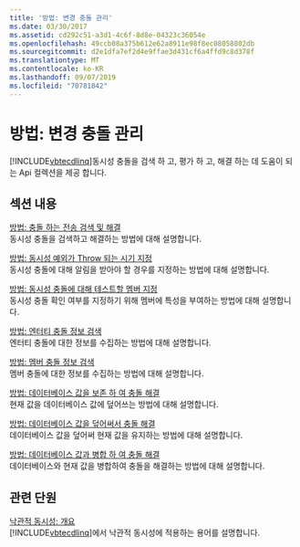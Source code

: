 ```yaml
---
title: '방법: 변경 충돌 관리'
ms.date: 03/30/2017
ms.assetid: cd292c51-a3d1-4c6f-8d8e-04323c36054e
ms.openlocfilehash: 49ccb08a375b612e62a8911e98f8ec08058802db
ms.sourcegitcommit: d2e1dfa7ef2d4e9ffae3d431cf6a4ffd9c8d378f
ms.translationtype: MT
ms.contentlocale: ko-KR
ms.lasthandoff: 09/07/2019
ms.locfileid: "70781842"
---
```

# <a name="how-to-manage-change-conflicts"></a>방법: 변경 충돌 관리
[!INCLUDE[vbtecdlinq](../../../../../../includes/vbtecdlinq-md.md)]동시성 충돌을 검색 하 고, 평가 하 고, 해결 하는 데 도움이 되는 Api 컬렉션을 제공 합니다.  
  
## <a name="in-this-section"></a>섹션 내용  
 [방법: 충돌 하는 전송 검색 및 해결](how-to-detect-and-resolve-conflicting-submissions.md)  
 동시성 충돌을 검색하고 해결하는 방법에 대해 설명합니다.  
  
 [방법: 동시성 예외가 Throw 되는 시기 지정](how-to-specify-when-concurrency-exceptions-are-thrown.md)  
 동시성 충돌에 대해 알림을 받아야 할 경우를 지정하는 방법에 대해 설명합니다.  
  
 [방법: 동시성 충돌에 대해 테스트할 멤버 지정](how-to-specify-which-members-are-tested-for-concurrency-conflicts.md)  
 동시성 충돌 확인 여부를 지정하기 위해 멤버에 특성을 부여하는 방법에 대해 설명합니다.  
  
 [방법: 엔터티 충돌 정보 검색](how-to-retrieve-entity-conflict-information.md)  
 엔터티 충돌에 대한 정보를 수집하는 방법에 대해 설명합니다.  
  
 [방법: 멤버 충돌 정보 검색](how-to-retrieve-member-conflict-information.md)  
 멤버 충돌에 대한 정보를 수집하는 방법에 대해 설명합니다.  
  
 [방법: 데이터베이스 값을 보존 하 여 충돌 해결](how-to-resolve-conflicts-by-retaining-database-values.md)  
 현재 값을 데이터베이스 값에 덮어쓰는 방법에 대해 설명합니다.  
  
 [방법: 데이터베이스 값을 덮어써서 충돌 해결](how-to-resolve-conflicts-by-overwriting-database-values.md)  
 데이터베이스 값을 덮어써 현재 값을 유지하는 방법에 대해 설명합니다.  
  
 [방법: 데이터베이스 값과 병합 하 여 충돌 해결](how-to-resolve-conflicts-by-merging-with-database-values.md)  
 데이터베이스와 현재 값을 병합하여 충돌을 해결하는 방법에 대해 설명합니다.  
  
## <a name="related-sections"></a>관련 단원  
 [낙관적 동시성: 개요](optimistic-concurrency-overview.md)  
 [!INCLUDE[vbtecdlinq](../../../../../../includes/vbtecdlinq-md.md)]에서 낙관적 동시성에 적용하는 용어를 설명합니다.
